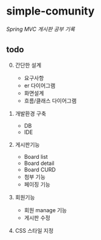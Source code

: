 simple-comunity
================
###### Spring MVC 게시판 공부 기록


todo
----------------
0. 간단한 설계
   * 요구사항
   * er 다이어그램
   * 화면설계
   * 흐름/클래스 다이어그램
   
1. 개발환경 구축
   * DB 
   * IDE 
3. 게시판기능 
   * Board list
   * Board detail
   * Board CURD
   * 첨부 기능
   * 페이징 기능
4. 회원기능
   * 회원 manage 기능
   * 게시판 수정
5. CSS 스타일 지정
   
